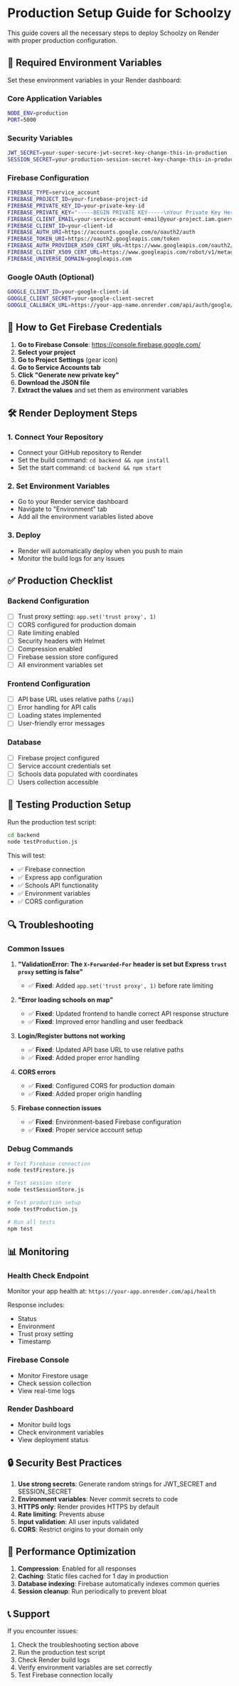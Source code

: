 # Production Setup Guide for Schoolzy

This guide covers all the necessary steps to deploy Schoolzy on Render with proper production configuration.

## 🚀 Required Environment Variables

Set these environment variables in your Render dashboard:

### Core Application Variables
```bash
NODE_ENV=production
PORT=5000
```

### Security Variables
```bash
JWT_SECRET=your-super-secure-jwt-secret-key-change-this-in-production
SESSION_SECRET=your-production-session-secret-key-change-this-in-production
```

### Firebase Configuration
```bash
FIREBASE_TYPE=service_account
FIREBASE_PROJECT_ID=your-firebase-project-id
FIREBASE_PRIVATE_KEY_ID=your-private-key-id
FIREBASE_PRIVATE_KEY="-----BEGIN PRIVATE KEY-----\nYour Private Key Here\n-----END PRIVATE KEY-----\n"
FIREBASE_CLIENT_EMAIL=your-service-account-email@your-project.iam.gserviceaccount.com
FIREBASE_CLIENT_ID=your-client-id
FIREBASE_AUTH_URI=https://accounts.google.com/o/oauth2/auth
FIREBASE_TOKEN_URI=https://oauth2.googleapis.com/token
FIREBASE_AUTH_PROVIDER_X509_CERT_URL=https://www.googleapis.com/oauth2/v1/certs
FIREBASE_CLIENT_X509_CERT_URL=https://www.googleapis.com/robot/v1/metadata/x509/your-service-account-email%40your-project.iam.gserviceaccount.com
FIREBASE_UNIVERSE_DOMAIN=googleapis.com
```

### Google OAuth (Optional)
```bash
GOOGLE_CLIENT_ID=your-google-client-id
GOOGLE_CLIENT_SECRET=your-google-client-secret
GOOGLE_CALLBACK_URL=https://your-app-name.onrender.com/api/auth/google/callback
```

## 🔧 How to Get Firebase Credentials

1. **Go to Firebase Console**: https://console.firebase.google.com/
2. **Select your project**
3. **Go to Project Settings** (gear icon)
4. **Go to Service Accounts tab**
5. **Click "Generate new private key"**
6. **Download the JSON file**
7. **Extract the values** and set them as environment variables

## 🛠️ Render Deployment Steps

### 1. Connect Your Repository
- Connect your GitHub repository to Render
- Set the build command: `cd backend && npm install`
- Set the start command: `cd backend && npm start`

### 2. Set Environment Variables
- Go to your Render service dashboard
- Navigate to "Environment" tab
- Add all the environment variables listed above

### 3. Deploy
- Render will automatically deploy when you push to main
- Monitor the build logs for any issues

## ✅ Production Checklist

### Backend Configuration
- [ ] Trust proxy setting: `app.set('trust proxy', 1)`
- [ ] CORS configured for production domain
- [ ] Rate limiting enabled
- [ ] Security headers with Helmet
- [ ] Compression enabled
- [ ] Firebase session store configured
- [ ] All environment variables set

### Frontend Configuration
- [ ] API base URL uses relative paths (`/api`)
- [ ] Error handling for API calls
- [ ] Loading states implemented
- [ ] User-friendly error messages

### Database
- [ ] Firebase project configured
- [ ] Service account credentials set
- [ ] Schools data populated with coordinates
- [ ] Users collection accessible

## 🧪 Testing Production Setup

Run the production test script:
```bash
cd backend
node testProduction.js
```

This will test:
- ✅ Firebase connection
- ✅ Express app configuration
- ✅ Schools API functionality
- ✅ Environment variables
- ✅ CORS configuration

## 🔍 Troubleshooting

### Common Issues

1. **"ValidationError: The `X-Forwarded-For` header is set but Express `trust proxy` setting is false"**
   - ✅ **Fixed**: Added `app.set('trust proxy', 1)` before rate limiting

2. **"Error loading schools on map"**
   - ✅ **Fixed**: Updated frontend to handle correct API response structure
   - ✅ **Fixed**: Improved error handling and user feedback

3. **Login/Register buttons not working**
   - ✅ **Fixed**: Updated API base URL to use relative paths
   - ✅ **Fixed**: Added proper error handling

4. **CORS errors**
   - ✅ **Fixed**: Configured CORS for production domain
   - ✅ **Fixed**: Added proper origin handling

5. **Firebase connection issues**
   - ✅ **Fixed**: Environment-based Firebase configuration
   - ✅ **Fixed**: Proper service account setup

### Debug Commands

```bash
# Test Firebase connection
node testFirestore.js

# Test session store
node testSessionStore.js

# Test production setup
node testProduction.js

# Run all tests
npm test
```

## 📊 Monitoring

### Health Check Endpoint
Monitor your app health at: `https://your-app.onrender.com/api/health`

Response includes:
- Status
- Environment
- Trust proxy setting
- Timestamp

### Firebase Console
- Monitor Firestore usage
- Check session collection
- View real-time logs

### Render Dashboard
- Monitor build logs
- Check environment variables
- View deployment status

## 🔒 Security Best Practices

1. **Use strong secrets**: Generate random strings for JWT_SECRET and SESSION_SECRET
2. **Environment variables**: Never commit secrets to code
3. **HTTPS only**: Render provides HTTPS by default
4. **Rate limiting**: Prevents abuse
5. **Input validation**: All user inputs validated
6. **CORS**: Restrict origins to your domain only

## 🚀 Performance Optimization

1. **Compression**: Enabled for all responses
2. **Caching**: Static files cached for 1 day in production
3. **Database indexing**: Firebase automatically indexes common queries
4. **Session cleanup**: Run periodically to prevent bloat

## 📞 Support

If you encounter issues:
1. Check the troubleshooting section above
2. Run the production test script
3. Check Render build logs
4. Verify environment variables are set correctly
5. Test Firebase connection locally 